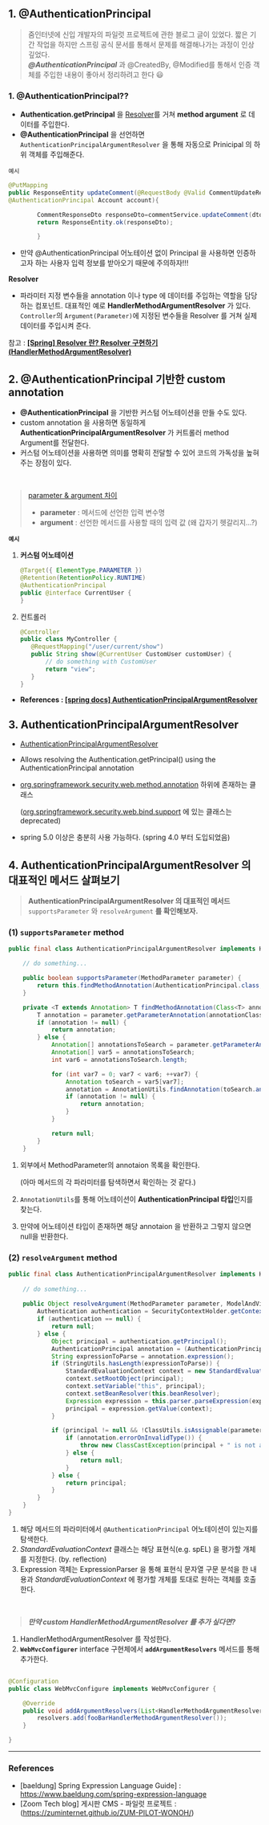 ## 1. **@AuthenticationPrincipal**

> 줌인터넷에 신입 개발자의 파일럿 프로젝트에 관한 블로그 글이 있었다.
> 짧은 기간 작업을 하지만 스프링 공식 문서를 통해서 문제를 해결해나가는 과정이 인상 깊었다.  
> ***@AuthenticationPrincipal*** 과 @CreatedBy, @Modified를 통해서 인증 객체를 주입한 내용이 좋아서 정리하려고 한다 😃


### 1.  **@AuthenticationPrincipal??**

- **Authentication.getPrincipal**
  을 [Resolver](https://www.notion.so/zum-tech-CMS-A-3e8e9fdcfa5a4fe1a7562ec71affd2dd)를 거쳐 **method argument** 로 데이터를
  주입한다.
- **@AuthenticationPrincipal** 을 선언하면 `AuthenticationPrincipalArgumentResolver` 을 통해 자동으로 Prinicipal 의 하위 객체를 주입해준다.

`예시`

```java
@PutMapping
public ResponseEntity updateComment(@RequestBody @Valid CommentUpdateRequestDto dto,
@AuthenticationPrincipal Account account){

        CommentResponseDto responseDto=commentService.updateComment(dto,account);
        return ResponseEntity.ok(responseDto);

        }
```

- 만약 @AuthenticationPrincipal 어노테이션 없이 Principal 을 사용하면 인증하고자 하는 사용자 입력 정보를 받아오기 때문에 주의하자!!!

**Resolver**

- 파라미터 지정 변수들을 annotation 이나 type 에 데이터를 주입하는 역할을 담당하는 컴포넌트. 대표적인 예로 **HandlerMethodArgumentResolver** 가
  있다. `Controller`의 `Argument(Parameter)`에 지정된 변수들을 Resolver 를 거쳐 실제 데이터를 주입시켜 준다.

참고 : ****[[Spring] Resolver 란? Resolver 구현하기(HandlerMethodArgumentResolver)](https://velog.io/@gillog/Spring-HandlerMethodArgumentResolver-PathVariable-RequestHeader-RequestParam)****


## 2. **@AuthenticationPrincipal 기반한 custom annotation**

- **@AuthenticationPrincipal** 을 기반한 커스텀 어노테이션을 만들 수도 있다.
- custom annotation 을 사용하면 동일하게 **AuthenticationPrincipalArgumentResolver** 가 커트롤러 method Argument를 전달한다.
- 커스텀 어노테이션을 사용하면 의미를 명확히 전달할 수 있어 코드의 가독성을 높혀주는 장점이 있다.

<br>

> [parameter & argument 차이](http://taewan.kim/tip/argument_parameter/)
>- **parameter** : 메서드에 선언한 입력 변수명
>- **argument** :  선언한 메서드를 사용할 때의 입력 값 (왜 갑자기 헷갈리지…?)

**`예시`**

1. **커스텀 어노테이션**

    ```java
    @Target({ ElementType.PARAMETER })
    @Retention(RetentionPolicy.RUNTIME)
    @AuthenticationPrincipal
    public @interface CurrentUser {
    }
    ```

2. 컨트롤러
    ```java
    @Controller
    public class MyController {
       @RequestMapping("/user/current/show")
       public String show(@CurrentUser CustomUser customUser) {
           // do something with CustomUser
           return "view";
       }
    }
    ```

- **References : [[spring docs] AuthenticationPrincipalArgumentResolver](https://docs.spring.io/spring-security/site/docs/current/api/org/springframework/security/web/bind/support/AuthenticationPrincipalArgumentResolver.html)**


## 3. **AuthenticationPrincipalArgumentResolver**

- [AuthenticationPrincipalArgumentResolver](https://docs.spring.io/spring-security/site/docs/current/api/org/springframework/security/web/method/annotation/AuthenticationPrincipalArgumentResolver.html)
- Allows resolving the Authentication.getPrincipal() using the AuthenticationPrincipal annotation
- [org.springframework.security.web.method.annotation](https://docs.spring.io/spring-security/site/docs/current/api/org/springframework/security/web/method/annotation/package-summary.html)
하위에 존재하는 클래스
  
  ([org.springframework.security.web.bind.support](https://docs.spring.io/spring-security/site/docs/current/api/org/springframework/security/web/bind/support/package-summary.html) 에 있는 클래스는 deprecated)

- spring 5.0 이상은 충분히 사용 가능하다. (spring 4.0 부터 도입되었음)


## 4. **AuthenticationPrincipalArgumentResolver 의 대표적인 메서드 살펴보기**

> **AuthenticationPrincipalArgumentResolver 의 대표적인 메서드** `supportsParameter` 와 `resolveArgument` **를 확인해보자.**
>

### (1) `supportsParameter` method

```java
public final class AuthenticationPrincipalArgumentResolver implements HandlerMethodArgumentResolver {

    // do something...

    public boolean supportsParameter(MethodParameter parameter) {
        return this.findMethodAnnotation(AuthenticationPrincipal.class, parameter) != null;
    }

    private <T extends Annotation> T findMethodAnnotation(Class<T> annotationClass, MethodParameter parameter) {
        T annotation = parameter.getParameterAnnotation(annotationClass);
        if (annotation != null) {
            return annotation;
        } else {
            Annotation[] annotationsToSearch = parameter.getParameterAnnotations();
            Annotation[] var5 = annotationsToSearch;
            int var6 = annotationsToSearch.length;

            for (int var7 = 0; var7 < var6; ++var7) {
                Annotation toSearch = var5[var7];
                annotation = AnnotationUtils.findAnnotation(toSearch.annotationType(), annotationClass);
                if (annotation != null) {
                    return annotation;
                }
            }

            return null;
        }
    }
```

1. 외부에서 MethodParameter의 annotaion 목록을 확인한다.

   (아마 메서드의 각 파라미터를 탐색하면서 확인하는 것 같다.)

2. `AnnotationUtils`를 통해 어노테이션이 **AuthenticationPrincipal 타입**인지를 찾는다.
3. 만약에 어노테이션 타입이 존재하면 해당 annotaion 을 반환하고 그렇지 않으면 null을 반환한다.

### (2) `resolveArgument` method

```java
public final class AuthenticationPrincipalArgumentResolver implements HandlerMethodArgumentResolver {
    
    // do something...
    
    public Object resolveArgument(MethodParameter parameter, ModelAndViewContainer mavContainer, NativeWebRequest webRequest, WebDataBinderFactory binderFactory) {
        Authentication authentication = SecurityContextHolder.getContext().getAuthentication();
        if (authentication == null) {
            return null;
        } else {
            Object principal = authentication.getPrincipal();
            AuthenticationPrincipal annotation = (AuthenticationPrincipal) this.findMethodAnnotation(AuthenticationPrincipal.class, parameter); //(1)
            String expressionToParse = annotation.expression();
            if (StringUtils.hasLength(expressionToParse)) {
                StandardEvaluationContext context = new StandardEvaluationContext(); // (2)
                context.setRootObject(principal);
                context.setVariable("this", principal);
                context.setBeanResolver(this.beanResolver);
                Expression expression = this.parser.parseExpression(expressionToParse); // (3)
                principal = expression.getValue(context);
            }

            if (principal != null && !ClassUtils.isAssignable(parameter.getParameterType(), principal.getClass())) {
                if (annotation.errorOnInvalidType()) {
                    throw new ClassCastException(principal + " is not assignable to " + parameter.getParameterType());
                } else {
                    return null;
                }
            } else {
                return principal;
            }
        }
    }
}
```

1. 해당 메서드의 파라미터에서 `@AuthenticationPrincipal` 어노테이션이 있는지를 탐색한다.
2. *StandardEvaluationContext* 클래스는 해당 표현식(e.g. spEL) 을 평가할 개체를 지정한다. (by. reflection)
3. Expression 객체는 ExpressionParser 을 통해 표현식 문자열 구문 분석을 한 내용과 *StandardEvaluationContext* 에 평가할 개체를 토대로 원하는 객체를 호출한다.

<br>

> ***만약 custom HandlerMethodArgumentResolver 를 추가 싶다면?***
>

1. HandlerMethodArgumentResolver 를 작성한다.
2. **`WebMvcConfigurer`** interface 구현체에서 **`addArgumentResolvers`** 메서드를 통해 추가한다.

```java

@Configuration
public class WebMvcConfigure implements WebMvcConfigurer {

    @Override
    public void addArgumentResolvers(List<HandlerMethodArgumentResolver> resolvers) {
        resolvers.add(fooBarHandlerMethodArgumentResolver());
    }

}
```

---

### References

- [baeldung] Spring Expression Language Guide] : https://www.baeldung.com/spring-expression-language
- [Zoom Tech blog] 게시판 CMS - 파일럿 프로젝트 : (https://zuminternet.github.io/ZUM-PILOT-WONOH/)
